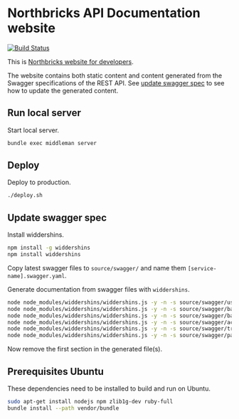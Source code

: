 # Northbricks API Documentation website
[![Build Status](https://travis-ci.org/NorthBricks/www.northbricks.com.svg)](https://travis-ci.org/NorthBricks/www.northbricks.com)

This is [Northbricks website for developers](http://www.northbricks.io).

The website contains both static content and content generated from the Swagger specifications of the REST API. See [update swagger spec](#update-swagger-spec) to see how to update the generated content.

## Run local server

Start local server.
```sh
bundle exec middleman server
```

## Deploy

Deploy to production.
```sh
./deploy.sh
```

## Update swagger spec

Install widdershins.
```sh
npm install -g widdershins
npm install widdershins
```

Copy latest swagger files to `source/swagger/` and name them `[service-name].swagger.yaml`.

Generate documentation from swagger files with `widdershins`.
```sh
node node_modules/widdershins/widdershins.js -y -n -s source/swagger/user.swagger.yaml -o source/includes/_user.swagger.md
node node_modules/widdershins/widdershins.js -y -n -s source/swagger/bank-auth.swagger.yaml -o source/includes/_bank-auth.swagger.md
node node_modules/widdershins/widdershins.js -y -n -s source/swagger/banks.swagger.yaml -o source/includes/_banks.swagger.md
node node_modules/widdershins/widdershins.js -y -n -s source/swagger/accounts.swagger.yaml -o source/includes/_accounts.swagger.md
node node_modules/widdershins/widdershins.js -y -n -s source/swagger/transactions.swagger.yaml -o source/includes/_transactions.swagger.md
node node_modules/widdershins/widdershins.js -y -n -s source/swagger/payments.swagger.yaml -o source/includes/_payments.swagger.md
```

Now remove the first section in the generated file(s).

## Prerequisites Ubuntu

These dependencies need to be installed to build and run on Ubuntu.
```sh
sudo apt-get install nodejs npm zlib1g-dev ruby-full
bundle install --path vendor/bundle
```